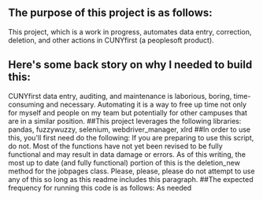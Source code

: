 ## The purpose of this project is as follows:
This project, which is a work in progress, automates data entry, correction, deletion, and other actions in CUNYfirst (a peoplesoft product).
## Here's some back story on why I needed to build this:
CUNYfirst data entry, auditing, and maintenance is laborious, boring, time-consuming and necessary. Automating it is a way to free up time not only for myself and people on my team but potentially for other campuses that are in a similar position.
##This project leverages the following libraries:
pandas, fuzzywuzzy, selenium, webdriver_manager, xlrd
##In order to use this, you'll first need do the following:
If you are preparing to use this script, do not. Most of the functions have not yet been revised to be fully functional and may result in data damage or errors. As of this writing, the most up to date (and fully functional) portion of this is the deletion_new method for the jobpages class. Please, please, please do not attempt to use any of this so long as this readme includes this paragraph.
##The expected frequency for running this code is as follows:
As needed